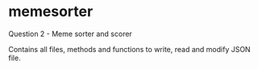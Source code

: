 # memesorter
Question 2 - Meme sorter and scorer

Contains all files, methods and functions to write, read and modify JSON file.
